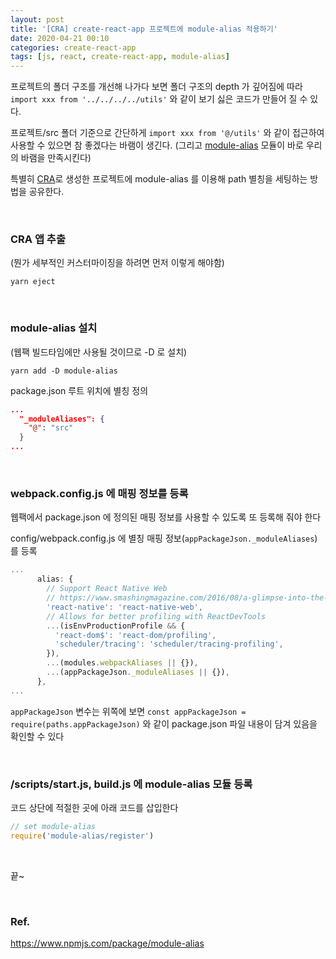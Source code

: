 ```yaml
---
layout: post
title: '[CRA] create-react-app 프로젝트에 module-alias 적용하기'
date: 2020-04-21 00:10
categories: create-react-app
tags: [js, react, create-react-app, module-alias]
---
```


프로젝트의 폴더 구조를 개선해 나가다 보면 폴더 구조의 depth 가 깊어짐에 따라 `import xxx from '../../../../utils'` 와 같이 보기 싫은 코드가 만들어 질 수 있다.

프로젝트/src 폴더 기준으로 간단하게 `import xxx from '@/utils'` 와 같이 접근하여 사용할 수 있으면 참 좋겠다는 바램이 생긴다. (그리고 [module-alias](https://www.npmjs.com/package/module-alias) 모듈이 바로 우리의 바램을 만족시킨다)

특별히 [CRA](https://create-react-app.dev/)로 생성한 프로젝트에 module-alias 를 이용해 path 별칭을 세팅하는 방법을 공유한다.

<br>

### CRA 앱 추출

(뭔가 세부적인 커스터마이징을 하려면 먼저 이렇게 해야함)

```
yarn eject
```

<br>

### module-alias 설치

(웹팩 빌드타임에만 사용될 것이므로 -D 로 설치)

```
yarn add -D module-alias
```

package.json 루트 위치에 별칭 정의

```json
...
  "_moduleAliases": {
    "@": "src"
  }
...
```

<br>

### webpack.config.js 에 매핑 정보를 등록

웹팩에서 package.json 에 정의된 매핑 정보를 사용할 수 있도록 또 등록해 줘야 한다

config/webpack.config.js 에 별칭 매핑 정보(`appPackageJson._moduleAliases`)를 등록

```js
...
      alias: {
        // Support React Native Web
        // https://www.smashingmagazine.com/2016/08/a-glimpse-into-the-future-with-react-native-for-web/
        'react-native': 'react-native-web',
        // Allows for better profiling with ReactDevTools
        ...(isEnvProductionProfile && {
          'react-dom$': 'react-dom/profiling',
          'scheduler/tracing': 'scheduler/tracing-profiling',
        }),
        ...(modules.webpackAliases || {}),
        ...(appPackageJson._moduleAliases || {}),
      },
...
```

`appPackageJson` 변수는 위쪽에 보면 `const appPackageJson = require(paths.appPackageJson)` 와 같이 package.json 파일 내용이 담겨 있음을 확인할 수 있다

<br>

### /scripts/start.js, build.js 에 module-alias 모듈 등록

코드 상단에 적절한 곳에 아래 코드를 삽입한다

```js
// set module-alias
require('module-alias/register')
```

<br>

끝~

<br>

### Ref.

https://www.npmjs.com/package/module-alias
